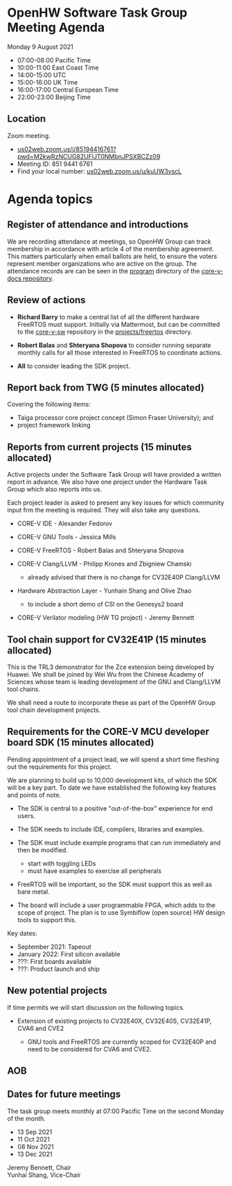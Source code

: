 # OpenHW Software Task Group Meeting Agenda

Monday 9 August 2021

- 07:00-08:00 Pacific Time
- 10:00-11:00 East Coast Time
- 14:00-15:00 UTC
- 15:00-16:00 UK Time
- 16:00-17:00 Central European Time
- 22:00-23:00 Beijing Time

## Location

Zoom meeting.

- [us02web.zoom.us/j/85194416761?pwd=M2kwRzNCUG82UFlJT0NMbnJPSXBCZz09](https://us02web.zoom.us/j/85194416761?pwd=M2kwRzNCUG82UFlJT0NMbnJPSXBCZz09)
- Meeting ID: 851 9441 6761
- Find your local number: [us02web.zoom.us/u/kuUW3yscL](https://us02web.zoom.us/u/kuUW3yscL)

# Agenda topics

## Register of attendance and introductions

We are recording attendance at meetings, so OpenHW Group can track membership in accordance with article 4 of the membership agreement. This matters particularly when email ballots are held, to ensure the voters represent member organizations who are active on the group. The attendance records are can be seen in the [program](https://github.com/openhwgroup/core-v-docs/tree/master/program) directory of the [core-v-docs repository](https://github.com/openhwgroup/core-v-docs).

## Review of actions

- **Richard Barry** to make a central list of all the different hardware FreeRTOS must support. Initially via Mattermost, but can be committed to the [core-v-sw](https://github.com/openhwgroup/core-v-sw) repository in the [projects/freertos](https://github.com/openhwgroup/core-v-sw/tree/master/projects/freertos) directory.

- **Robert Balas** and **Shteryana Shopova** to consider running separate monthly calls for all those interested in FreeRTOS to coordinate actions.

- **All** to consider leading the SDK project.

## Report back from TWG (5 minutes allocated)

Covering the following items:

- Taiga processor core project concept (Simon Fraser University); and
- project framework linking

## Reports from current projects (15 minutes allocated)

Active projects under the Software Task Group will have provided a written report in advance. We also have one project under the Hardware Task Group which also reports into us.

Each project leader is asked to present any key issues for which community input frm the meeting is required. They will also take any questions.

- CORE-V IDE - Alexander Fedorov
- CORE-V GNU Tools - Jessica Mills
- CORE-V FreeRTOS - Robert Balas and Shteryana Shopova
- CORE-V Clang/LLVM - Philipp Krones and Zbigniew Chamski

  - already advised that there is no change for CV32E40P Clang/LLVM

- Hardware Abstraction Layer - Yunhain Shang and Olive Zhao

  - to include a short demo of CSI on the Genesys2 board

- CORE-V Verilator modeling (HW TG project) - Jeremy Bennett

## Tool chain support for CV32E41P (15 minutes allocated)

This is the TRL3 demonstrator for the Zce extension being developed by Huawei.  We shall be joined by Wei Wu from the Chinese Academy of Sciences whose team is leading development of the GNU and Clang/LLVM tool chains.

We shall need a route to incorporate these as part of the OpenHW Group tool chain development projects.

## Requirements for the CORE-V MCU developer board SDK (15 minutes allocated)

Pending appointment of a project lead, we will spend a short time fleshing out the requirements for this project.

We are planning to build up to 10,000 development kits, of which the SDK will be a key part.  To date we have established the following key features and points of note.

- The SDK is central to a positive "out-of-the-box" experience for end users.
- The SDK needs to include IDE, compilers, libraries and examples.
- The SDK must include example programs that can run immediately and then be modified.

  - start with toggling LEDs
  - must have examples to exercise all peripherals

- FreeRTOS will be important, so the SDK must support this as well as bare metal.
- The board will include a user programmable FPGA, which adds to the scope of project.  The plan is to use Symbiflow (open source) HW design tools to support this.

Key dates:

- September 2021: Tapeout
- January 2022: First silicon available
- ???: First boards available
- ???: Product launch and ship

## New potential projects

If time permits we will start discussion on the following topics.

- Extension of existing projects to CV32E40X, CV32E40S, CV32E41P, CVA6 and CVE2

  - GNU tools and FreeRTOS are currently scoped for CV32E40P and need to be considered for CVA6 and CVE2.

## AOB

## Dates for future meetings

The task group meets monthly at 07:00 Pacific Time on the second Monday of the month.

- 13 Sep 2021
- 11 Oct 2021
- 08 Nov 2021
- 13 Dec 2021

Jeremy Bennett, Chair\
Yunhai Shang, Vice-Chair
